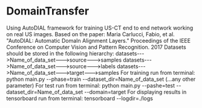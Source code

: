 # DomainTransfer
Using AutoDIAL framework for training US-CT end to end network working on real US images.
Based on the paper: Maria Carlucci, Fabio, et al. "AutoDIAL: Automatic DomaIn Alignment Layers." Proceedings of the IEEE Conference on Computer Vision and Pattern Recognition. 2017
Datasets should be stored in the following hierarchy: 
datasets--->Name_of_data_set--->source--->samples
datasets--->Name_of_data_set--->source--->labels
datasets--->Name_of_data_set--->target--->samples
For training run from terminal: python main.py --phase=train --dataset_dir=Name_of_data_set (...any other parameter)
For test run from terminal: python main.py --pashe=test --dataset_dir=Name_of_data_set --domain=target
For displaying results in tensorboard run from terminal: tensorboard --logdir=./logs

